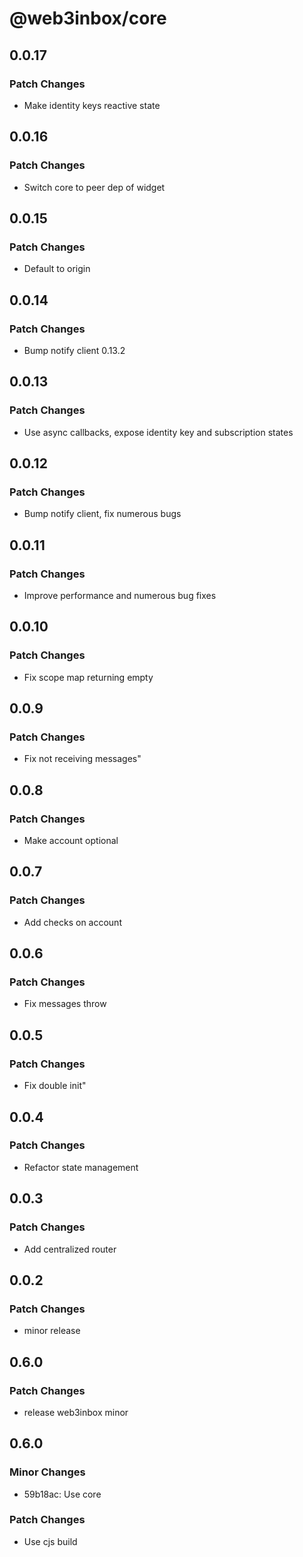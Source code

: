 # @web3inbox/core

## 0.0.17

### Patch Changes

- Make identity keys reactive state

## 0.0.16

### Patch Changes

- Switch core to peer dep of widget

## 0.0.15

### Patch Changes

- Default to origin

## 0.0.14

### Patch Changes

- Bump notify client 0.13.2

## 0.0.13

### Patch Changes

- Use async callbacks, expose identity key and subscription states

## 0.0.12

### Patch Changes

- Bump notify client, fix numerous bugs

## 0.0.11

### Patch Changes

- Improve performance and numerous bug fixes

## 0.0.10

### Patch Changes

- Fix scope map returning empty

## 0.0.9

### Patch Changes

- Fix not receiving messages"

## 0.0.8

### Patch Changes

- Make account optional

## 0.0.7

### Patch Changes

- Add checks on account

## 0.0.6

### Patch Changes

- Fix messages throw

## 0.0.5

### Patch Changes

- Fix double init"

## 0.0.4

### Patch Changes

- Refactor state management

## 0.0.3

### Patch Changes

- Add centralized router

## 0.0.2

### Patch Changes

- minor release

## 0.6.0

### Patch Changes

- release web3inbox minor

## 0.6.0

### Minor Changes

- 59b18ac: Use core

### Patch Changes

- Use cjs build
